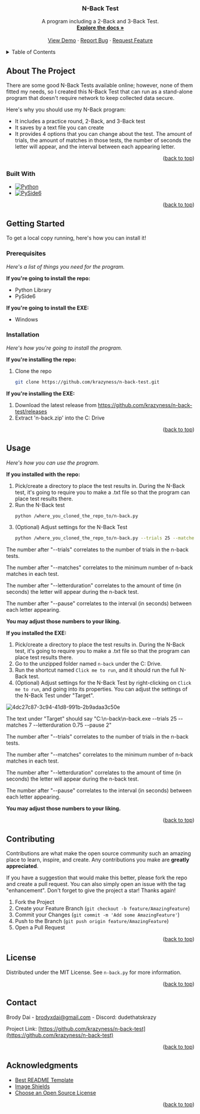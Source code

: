<!-- Improved compatibility of back to top link: See: https://github.com/othneildrew/Best-README-Template/pull/73 -->
<a name="readme-top"></a>

<!--[![Contributors][contributors-shield]][contributors-url]
[![Issues][issues-shield]][issues-url]
[![MIT License][license-shield]][license-url]--!>



<h3 align="center">N-Back Test</h3>

  <p align="center">
    A program including a 2-Back and 3-Back Test.
    <br />
    <a href="https://github.com/krazyness/n-back-test"><strong>Explore the docs »</strong></a>
    <br />
    <br />
    <a href="https://github.com/krazyness/n-back-test">View Demo</a>
    ·
    <a href="https://github.com/krazyness/n-back-test/issues">Report Bug</a>
    ·
    <a href="https://github.com/krazyness/n-back-test/issues">Request Feature</a>
  </p>
</div>



<!-- TABLE OF CONTENTS -->
<details>
  <summary>Table of Contents</summary>
  <ol>
    <li>
      <a href="#about-the-project">About The Project</a>
      <ul>
        <li><a href="#built-with">Built With</a></li>
      </ul>
    </li>
    <li>
      <a href="#getting-started">Getting Started</a>
      <ul>
        <li><a href="#prerequisites">Prerequisites</a></li>
        <li><a href="#installation">Installation</a></li>
      </ul>
    </li>
    <li><a href="#usage">Usage</a></li>
    <li><a href="#roadmap">Roadmap</a></li>
    <li><a href="#contributing">Contributing</a></li>
    <li><a href="#license">License</a></li>
    <li><a href="#contact">Contact</a></li>
    <li><a href="#acknowledgments">Acknowledgments</a></li>
  </ol>
</details>



<!-- ABOUT THE PROJECT -->
## About The Project

There are some good N-Back Tests available online; however, none of them fitted my needs, so I created this N-Back Test that can run as a
stand-alone program that doesn't require network to keep collected data secure.

Here's why you should use my N-Back program:
* It includes a practice round, 2-Back, and 3-Back test
* It saves by a text file you can create
* It provides 4 options that you can change about the test. The amount of trials, the amount of matches in those tests, the number of seconds the
letter will appear, and the interval between each appearing letter. 

<p align="right">(<a href="#readme-top">back to top</a>)</p>



### Built With

* [![Python][Python.com]][Python-url]
* [![PySide6][PySide6.com]][PySide6-url]

<p align="right">(<a href="#readme-top">back to top</a>)</p>



<!-- GETTING STARTED -->
## Getting Started

To get a local copy running, here's how you can install it!

### Prerequisites

_Here's a list of things you need for the program._

**If you're going to install the repo:**
* Python Library
* PySide6

**If you're going to install the EXE:**
* Windows

### Installation

_Here's how you're going to install the program._

**If you're installing the repo:**
1. Clone the repo
   ```sh
   git clone https://github.com/krazyness/n-back-test.git
   ```

**If you're installing the EXE:**
1. Download the latest release from https://github.com/krazyness/n-back-test/releases
2. Extract 'n-back.zip' into the C: Drive

<p align="right">(<a href="#readme-top">back to top</a>)</p>


<!-- USAGE EXAMPLES -->
## Usage

_Here's how you can use the program._

**If you installed with the repo:**
1. Pick/create a directory to place the test results in. During the N-Back test, it's going to require you to make a .txt file so that the
program can place test results there.
2. Run the N-Back test
   ```sh
   python /where_you_cloned_the_repo_to/n-back.py
   ```
3. (Optional) Adjust settings for the N-Back Test
   ```sh
   python /where_you_cloned_the_repo_to/n-back.py --trials 25 --matches 7 --letter-duration 0.75 --pause 2
   ``` 
The number after "--trials" correlates to the number of trials in the n-back tests.

The number after "--matches" correlates to the minimum number of n-back matches in each test.

The number after "--letterduration" correlates to the amount of time (in seconds) the letter will appear during the n-back test.

The number after "--pause" correlates to the interval (in seconds) between each letter appearing.

**You may adjust those numbers to your liking.**


**If you installed the EXE:**
1. Pick/create a directory to place the test results in. During the N-Back test, it's going to require you to make a .txt file so that the
program can place test results there.
2. Go to the unzipped folder named `n-back` under the C: Drive.
3. Run the shortcut named `Click me to run`, and it should run the full N-Back test.
4. (Optional) Adjust settings for the N-Back Test by right-clicking on `Click me to run`, and going into its properties. You can adjust the
settings of the N-Back Test under "Target".

![4dc27c87-3c94-41d8-991b-2b9adaa3c50e](https://github.com/krazyness/n-back-test/assets/138156236/f0b3989d-f91e-4422-91e7-514ff4819582)

The text under "Target" should say "C:\n-back\n-back.exe --trials 25 --matches 7 --letterduration 0.75 --pause 2"

The number after "--trials" correlates to the number of trials in the n-back tests.

The number after "--matches" correlates to the minimum number of n-back matches in each test.

The number after "--letterduration" correlates to the amount of time (in seconds) the letter will appear during the n-back test.

The number after "--pause" correlates to the interval (in seconds) between each letter appearing.

**You may adjust those numbers to your liking.**

<p align="right">(<a href="#readme-top">back to top</a>)</p>



<!-- CONTRIBUTING -->
## Contributing

Contributions are what make the open source community such an amazing place to learn, inspire, and create. Any contributions you make are **greatly appreciated**.

If you have a suggestion that would make this better, please fork the repo and create a pull request. You can also simply open an issue with the tag "enhancement".
Don't forget to give the project a star! Thanks again!

1. Fork the Project
2. Create your Feature Branch (`git checkout -b feature/AmazingFeature`)
3. Commit your Changes (`git commit -m 'Add some AmazingFeature'`)
4. Push to the Branch (`git push origin feature/AmazingFeature`)
5. Open a Pull Request

<p align="right">(<a href="#readme-top">back to top</a>)</p>



<!-- LICENSE -->
## License

Distributed under the MIT License. See `n-back.py` for more information.

<p align="right">(<a href="#readme-top">back to top</a>)</p>



<!-- CONTACT -->
## Contact

Brody Dai - brodyxdai@gmail.com - Discord: dudethatskrazy

Project Link: [https://github.com/krazyness/n-back-test](https://github.com/krazyness/n-back-test)

<p align="right">(<a href="#readme-top">back to top</a>)</p>



<!-- ACKNOWLEDGMENTS -->
## Acknowledgments

* [Best README Template](https://github.com/othneildrew/Best-README-Template)
* [Image Shields](https://shields.io/)
* [Choose an Open Source License](https://choosealicense.com/)

<p align="right">(<a href="#readme-top">back to top</a>)</p>



<!-- MARKDOWN LINKS & IMAGES -->
<!-- https://www.markdownguide.org/basic-syntax/#reference-style-links -->
<!--[contributors-shield]: https://img.shields.io/github/contributors/krazyness/n-back-test.svg?style=for-the-badge
[contributors-url]: https://github.com/krazyness/n-back-test/graphs/contributors
[issues-shield]: https://img.shields.io/github/issues/krazyness/n-back-test.svg?style=for-the-badge
[issues-url]: https://github.com/krazyness/n-back-test/issues
[license-shield]: https://img.shields.io/github/license/krazyness/n-back-test.svg?style=for-the-badge
[license-url]: https://github.com/krazyness/n-back-test/blob/master/n-back.py-->
[Python.com]: https://img.shields.io/badge/Python-yellow?style=for-the-badge&logo=python&color=ffde50
[Python-url]: https://www.python.org/
[PySide6.com]: https://img.shields.io/badge/PySide6-green?style=for-the-badge&logo=qt&color=89e093
[PySide6-url]: https://pypi.org/project/PySide6/
